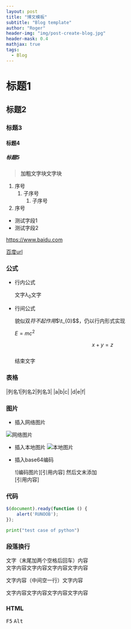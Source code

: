 ```yaml
---
layout: post
title: "博文模板"
subtitle: "Blog template"
author: "Roger"
header-img: "img/post-create-blog.jpg"
header-mask: 0.4
mathjax: true
tags:
  - Blog
---
```


# 标题1
## 标题2
### 标题3
#### 标题4
##### 标题5


> **加粗文字块文字块**

1. 序号
   1. 子序号
      1. 子序号
2. 序号




* 测试字段1
* 测试字段2

<https://www.baidu.com>

[百度url](https://www.baidu.com)

### 公式
- 行内公式

  文字$\lambda_{0}$文字

- 行间公式

  貌似双$符不起作用$$\t_{0}$$，仍以行内形式实现

  $E=mc^{2}$

  $$x+y=z\tag{1.1}$$    
  结束文字

### 表格

|列名1|列名2|列名3|
|a|b|c|
|d|e|f|

### 图片
* 插入网络图片

![网络图片](https://bkimg.cdn.bcebos.com/pic/3c6d55fbb2fb4316b81c19dd2ca4462309f7d312?x-bce-process=image/resize,m_lfit,w_268,limit_1/format,f_jpg)

* 插入本地图片
![本地图片](/img/404-bg.jpg)

* 插入base64编码
  
  ![编码图片][引用内容]
  然后文末添加  
  [引用内容]

### 代码
```javascript
$(document).ready(function () {
    alert('RUNOOB');
});
```

```python
print("test case of python")
```

### 段落换行

文字（末尾加两个空格后回车）内容  
文字内容文字内容文字内容文字内容

文字内容（中间空一行）文字内容

文字内容文字内容文字内容文字内容

### HTML
<kbd>F5</kbd> <kbd>Alt</kbd>


